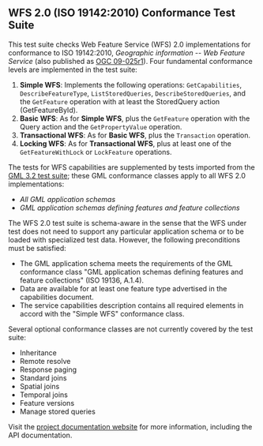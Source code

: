 ## WFS 2.0 (ISO 19142:2010) Conformance Test Suite

This test suite checks Web Feature Service (WFS) 2.0 implementations for conformance 
to ISO 19142:2010, _Geographic information -- Web Feature Service_ (also published as 
[OGC 09-025r1](http://portal.opengeospatial.org/files/?artifact_id=39967)).
Four fundamental conformance levels are implemented in the test suite:</p>

1. **Simple WFS**: Implements the following operations: `GetCapabilities`, `DescribeFeatureType`, 
`ListStoredQueries`, `DescribeStoredQueries`, and the `GetFeature` operation with at least the 
StoredQuery action (GetFeatureById).
2. **Basic WFS**: As for **Simple WFS**, plus the `GetFeature` operation with the Query 
action and the `GetPropertyValue` operation.
3. **Transactional WFS**: As for **Basic WFS**, plus the `Transaction` operation.
4. **Locking WFS**: As for **Transactional WFS**, plus at least one of the `GetFeatureWithLock` 
or `LockFeature` operations.

The tests for WFS capabilities are supplemented by tests imported from the 
[GML 3.2 test suite](https://github.com/opengeospatial/ets-gml32); these GML 
conformance classes apply to all WFS 2.0 implementations:

* _All GML application schemas_
* _GML application schemas defining features and feature collections_

The WFS 2.0 test suite is schema-aware in the sense that the WFS under test does not 
need to support any particular application schema or to be loaded with specialized 
test data. However, the following preconditions must be satisfied:

* The GML application schema meets the requirements of the GML conformance class 
"GML application schemas defining features and feature collections" (ISO 19136, A.1.4).
* Data are available for at least one feature type advertised in the capabilities 
document.
* The service capabilities description contains all required elements in accord 
with the "Simple WFS" conformance class.

Several optional conformance classes are not currently covered by the test suite:

* Inheritance
* Remote resolve
* Response paging
* Standard joins
* Spatial joins
* Temporal joins
* Feature versions
* Manage stored queries

Visit the [project documentation website](http://opengeospatial.github.io/ets-wfs20/) 
for more information, including the API documentation.
